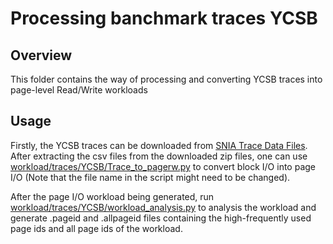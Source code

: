 # Processing banchmark traces YCSB

## Overview
This folder contains the way of processing and converting YCSB traces into page-level Read/Write workloads

## Usage
Firstly, the YCSB traces can be downloaded from [SNIA Trace Data Files](https://iotta.snia.org/traces/block-io/28568). After extracting the csv files from the downloaded zip files, one can use [workload/traces/YCSB/Trace_to_pagerw.py](workload/traces/YCSB/Trace_to_pagerw.py) to convert block I/O into page I/O (Note that the file name in the script might need to be changed).

After the page I/O workload being generated, run [workload/traces/YCSB/workload_analysis.py](workload/traces/YCSB/workload_analysis.py) to analysis the workload and generate .pageid and .allpageid files containing the high-frequently used page ids and all page ids of the workload.
